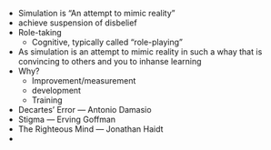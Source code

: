 * Simulation is “An attempt to mimic reality”
* achieve suspension of disbelief
* Role-taking
  * Cognitive, typically called “role-playing”
* As simulation is an attempt to mimic reality in such a whay that is convincing to others and you to inhanse learning
* Why?
  * Improvement/measurement
  * development
  * Training
* Decartes’ Error — Antonio Damasio
* Stigma — Erving Goffman
* The Righteous Mind — Jonathan Haidt
*